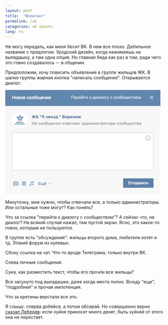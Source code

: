 ```yaml
---
layout: post
title:  "Вконтакт"
permalink: /vk
categories: vk idiots
lang: ru
---
```


Не могу передать, как меня бесит ВК. В нем все плохо. Дебильное название с
предлогом. Уродский дизайн, когда нажимаешь на выпадашку, а там одна опция. Но
главная беда как раз в том, ради чего это говно создавалось -- в общении.

Предположим, хочу повесить объявление в группе жильцов ЖК. В шапке группы жирная
кнопка "написать сообщение". Открывается диалог:

![vk](/assets/static/vk.png)

Минуточку, мне нужно, чтобы отвечали все, а только администраторы. Или остальные
тоже могут? Как понять?

Что за ссылка "перейти к диалогу с сообществом"? А сейчас что, не диалог? На
всякий случай нажал, там пустой экран. Ясно, это какое-то говно, которым не
пользуются.

В группе есть "обсуждения": жильцы второго дома, любители котят и тд. Этакий
форум из нулевых.

Сбоку ссылка на чат. Что-то вроде Телеграма, только внутри ВК.

Слева личные сообщения.

Сука, как разместить текст, чтобы его прочли все жильцы?

Все засунуто под выпадашки, даже когда места полно. Всюду "еще", "подробней" и
прочая импотенция.

Что за кретины верстали все это.

Я слышу: сперва добейся, а потом обсирай. Но совершенно
верно [сказал Лебедев][artlebedev]: если хуйня приносит много денег, быть хуйней
от этого она не перестает.

[artlebedev]: https://www.artlebedev.ru/kovodstvo/business-lynch/2016/04/04/commented/
